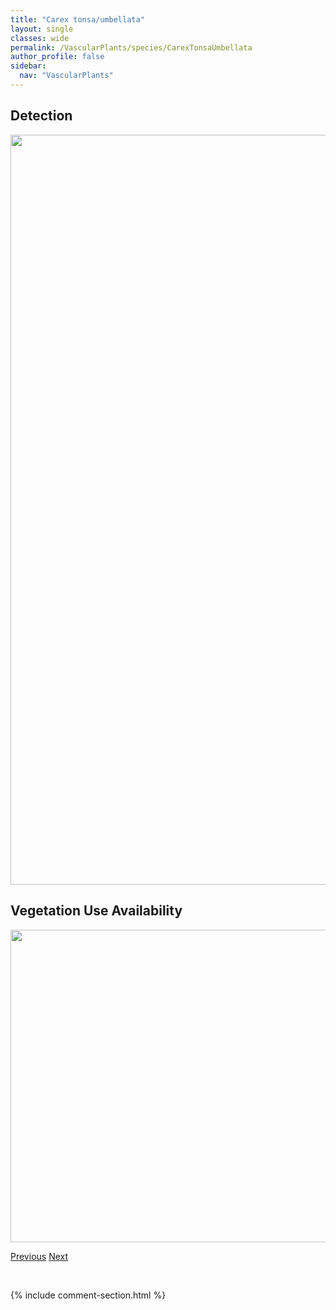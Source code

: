 ```yaml
---
title: "Carex tonsa/umbellata"
layout: single
classes: wide
permalink: /VascularPlants/species/CarexTonsaUmbellata
author_profile: false
sidebar:
  nav: "VascularPlants"
---
```


<h2>Detection</h2>

<a href="https://drive.google.com/uc?export=view&id=15A9y252IiizjJoWM1hyLWl-RPfnD5q0n">
<img src="https://drive.google.com/uc?export=view&id=15A9y252IiizjJoWM1hyLWl-RPfnD5q0n" height = "1200" width = "800">
</a>


<h2>Vegetation Use Availability</h2>

<a href="https://drive.google.com/uc?export=view&id=1ZBhzYIcGq5YIf8nTUlw685gkPQzhKl4I">
<img src="https://drive.google.com/uc?export=view&id=1ZBhzYIcGq5YIf8nTUlw685gkPQzhKl4I" height = "500" width = "1000">
</a>


<a href="/DevelopmentWebsite/VascularPlants/species/CarexTenuiflora" class="pagination--pager" title="Thin Flowered Sedge">Previous</a> <a href="/DevelopmentWebsite/VascularPlants/species/CarexTrisperma" class="pagination--pager" title="Three Seeded Sedge">Next</a>

<p>&nbsp;</p>

{% include comment-section.html %}
